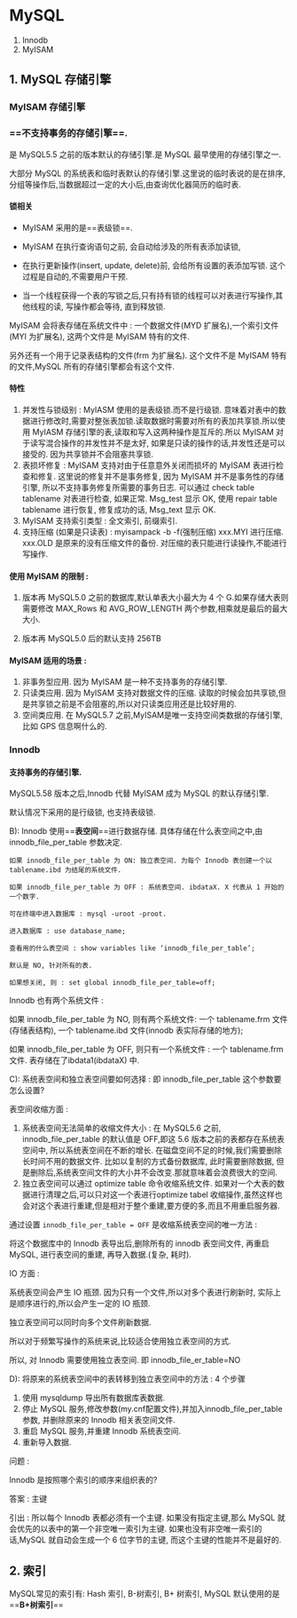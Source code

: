 # MySQL 

1. Innodb
2. MyISAM



## 1. MySQL 存储引擎

### MyISAM 存储引擎

### ==不支持事务的存储引擎==.

是 MySQL5.5 之前的版本默认的存储引擎.是 MySQL 最早使用的存储引擎之一.

大部分 MySQL 的系统表和临时表默认的存储引擎.这里说的临时表说的是在排序,分组等操作后,当数据超过一定的大小后,由查询优化器简历的临时表.



#### 锁相关

- MyISAM 采用的是==表级锁==.

- MyISAM 在执行查询语句之前, 会自动给涉及的所有表添加读锁,

- 在执行更新操作(insert, update, delete)前, 会给所有设置的表添加写锁. 这个过程是自动的,不需要用户干预.

- 当一个线程获得一个表的写锁之后,只有持有锁的线程可以对表进行写操作,其他线程的读, 写操作都会等待, 直到释放锁.



MyISAM 会将表存储在系统文件中 : 一个数据文件(MYD 扩展名),一个索引文件(MYI 为扩展名), 这两个文件是 MyISAM 特有的文件.

另外还有一个用于记录表结构的文件(frm 为扩展名). 这个文件不是 MyISAM 特有的文件,MySQL 所有的存储引擎都会有这个文件.

#### 特性

1. 并发性与锁级别 : MyIASM 使用的是表级锁.而不是行级锁. 意味着对表中的数据进行修改时,需要对整张表加锁.读取数据时需要对所有的表加共享锁.所以使用 MyIASM 存储引擎的表,读取和写入这两种操作是互斥的.所以 MyISAM 对于读写混合操作的并发性并不是太好, 如果是只读的操作的话,并发性还是可以接受的. 因为共享锁并不会阻塞共享锁.
2. 表损坏修复 : MyISAM 支持对由于任意意外关闭而损坏的 MyISAM 表进行检查和修复. 这里说的修复并不是事务修复, 因为 MyISAM 并不是事务性的存储引擎, 所以不支持事务修复所需要的事务日志. 可以通过 check table tablename 对表进行检查, 如果正常. Msg_test 显示 OK, 使用 repair table tablename 进行恢复, 修复成功的话, Msg_text 显示 OK.
3. MyISAM 支持索引类型 : 全文索引, 前缀索引.
4. 支持压缩 (如果是只读表) : myisampack -b -f(强制压缩) xxx.MYI 进行压缩. xxx.OLD 是原来的没有压缩文件的备份. 对压缩的表只能进行读操作,不能进行写操作.

#### 使用 MyISAM 的限制 :

1. 版本再 MySQL5.0 之前的数据库,默认单表大小最大为 4 个 G.如果存储大表则需要修改 MAX_Rows 和 AVG_ROW_LENGTH 两个参数,相乘就是最后的最大大小.

2. 版本再 MySQL5.0 后的默认支持 256TB

   

#### MyISAM 适用的场景 : 

1. 非事务型应用. 因为 MyISAM 是一种不支持事务的存储引擎.
2. 只读类应用. 因为 MyISAM 支持对数据文件的压缩. 读取的时候会加共享锁,但是共享锁之前是不会阻塞的,所以对只读类应用还是比较好用的.
3. 空间类应用. 在 MySQL5.7 之前,MyISAM是唯一支持空间类数据的存储引擎,比如 GPS 信息啊什么的.







### Innodb

#### 支持事务的存储引擎.

MySQL5.58 版本之后,Innodb 代替 MyISAM 成为 MySQL 的默认存储引擎.

默认情况下采用的是行级锁, 也支持表级锁.





B): Innodb 使用==**表空间**==进行数据存储. 具体存储在什么表空间之中,由 innodb_file_per_table 参数决定. 

	如果 innodb_file_per_table 为 ON: 独立表空间. 为每个 Innodb 表创建一个以 tablename.ibd 为结尾的系统文件.
	
	如果 innodb_file_per_table 为 OFF : 系统表空间. ibdataX. X 代表从 1 开始的一个数字.
	
	可在终端中进入数据库 : mysql -uroot -proot.
	
	进入数据库 : use database_name;
	
	查看用的什么表空间 : show variables like ‘innodb_file_per_table’;
	
	默认是 NO, 针对所有的表.
	
	如果想关闭, 则 : set global innodb_file_per_table=off;





Innodb 也有两个系统文件 : 

如果 innodb_file_per_table 为 NO, 则有两个系统文件: 一个 tablename.frm 文件(存储表结构), 一个 tablename.ibd 文件(innodb 表实际存储的地方);

如果 innodb_file_per_table 为 OFF, 则只有一个系统文件 : 一个 tablename.frm 文件. 表存储在了ibdata1(ibdataX) 中.





C): 系统表空间和独立表空间要如何选择 : 即 innodb_file_per_table 这个参数要怎么设置?

表空间收缩方面 : 

1. 系统表空间无法简单的收缩文件大小 : 在 MySQL5.6 之前, innodb_file_per_table 的默认值是 OFF,即这 5.6 版本之前的表都存在系统表空间中, 所以系统表空间在不断的增长. 在磁盘空间不足的时候,我们需要删除长时间不用的数据文件. 比如以复制的方式备份数据库, 此时需要删除数据, 但是删除后,系统表空间文件的大小并不会改变.那就意味着会浪费很大的空间.
2. 独立表空间可以通过 optimize table 命令收缩系统文件. 如果对一个大表的数据进行清理之后,可以只对这一个表进行optimize tabel 收缩操作,虽然这样也会对这个表进行重建,但是相对于整个重建,要方便的多,而且不用重启服务器.





通过设置 `innodb_file_per_table = OFF` 是收缩系统表空间的唯一方法 : 

将这个数据库中的 Innodb 表导出后,删除所有的 innodb 表空间文件, 再重启 MySQL, 进行表空间的重建, 再导入数据.(复杂, 耗时).



IO 方面 : 

系统表空间会产生 IO 瓶颈. 因为只有一个文件,所以对多个表进行刷新时, 实际上是顺序进行的,所以会产生一定的 IO 瓶颈.

独立表空间可以同时向多个文件刷新数据.

所以对于频繁写操作的系统来说,比较适合使用独立表空间的方式.

所以, 对 Innodb 需要使用独立表空间. 即 innodb_file_er_table=NO



D): 将原来的系统表空间中的表转移到独立表空间中的方法 : 4 个步骤

1. 使用 mysqldump 导出所有数据库表数据.
2. 停止 MySQL 服务,修改参数(my.cnf配置文件),并加入innodb_file_per_table参数, 并删除原来的 Innodb 相关表空间文件.
3. 重启 MySQL 服务,并重建 Innodb 系统表空间.
4. 重新导入数据.

	







问题 : 

Innodb 是按照哪个索引的顺序来组织表的?

答案 : 主键

引出 : 所以每个 Innodb 表都必须有一个主键. 如果没有指定主键,那么 MySQL 就会优先的以表中的第一个非空唯一索引为主键. 如果也没有非空唯一索引的话,MySQL 就自动会生成一个 6 位字节的主键, 而这个主键的性能并不是最好的.



## 2. 索引

MySQL常见的索引有: Hash 索引, B-树索引, B+ 树索引, MySQL 默认使用的是 ==**B+树索引**==

